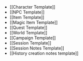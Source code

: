 * [[Character Template]]
* [[NPC Template]]
* [[Item Template]]
* [[Magic Item Template]]
* [[Quest Template]]
* [[World Template]]
* [[Campaign Template]]
* [[Session Template]]
* [[Session Notes Template]]
* [[History creation notes template]]
